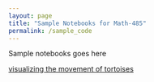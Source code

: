 ```yaml
---
layout: page
title: "Sample Notebooks for Math-485"
permalink: /sample_code
---
```


Sample notebooks goes here

[visualizing the movement of tortoises](https://yingli.github.io/tortoise1.html)


